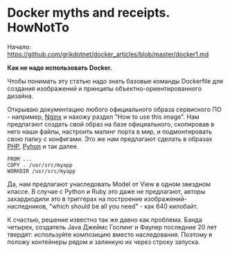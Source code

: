 Docker myths and receipts. HowNotTo
========

Начало: https://github.com/grikdotnet/docker_articles/blob/master/docker1.md

**Как не надо использовать Docker.**

Чтобы понимать эту статью надо знать базовые команды Dockerfile для создания изображений и принципы объектно-ориентированного дизайна. 

Открываю документацию любого официального образа сервисного ПО - например, [Nginx](https://hub.docker.com/_/nginx/) и нахожу раздел "How to use this image".
Нам предлагают создать свой образ на базе официального, скопировав в него наши файлы, настроить мапинг порта в мир, и подмонтировать свою папку с конфигами.
Это же нам предлагают сделать в образах [PHP](https://hub.docker.com/_/php/), [Pyhon](https://github.com/docker-library/docs/blob/master/python/README.md) и так далее.
```
FROM ...
COPY . /usr/src/myapp
WORKDIR /usr/src/myapp
```

Да, нам предлагают унаследовать Model от View в одном звездном классе. В случае с Python и Ruby это даже не предлагают, авторы  захардкодили это в триггерах на построение изображений-наследников, "which should be all you need" - как 640 килобайт.

К счастью, решение известно так же давно как проблема. Банда четырех, создатель Java Джеймс Гослинг и Фаулер последние 20 лет твердят: используйте композицию вместо наследования.
Поэтому я положу контейнеры рядом и залинкую их через строку запуска.

